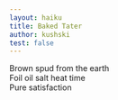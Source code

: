 ```yaml
---
layout: haiku
title: Baked Tater
author: kushski
test: false
---
```


Brown spud from the earth <br>
Foil oil salt heat time <br>
Pure satisfaction <br>
